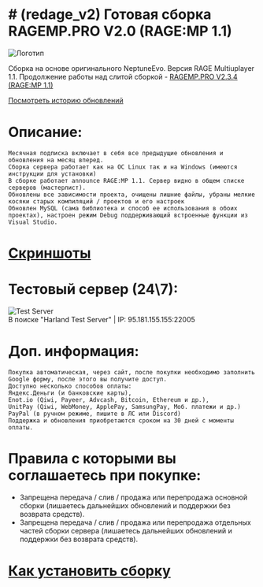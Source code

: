 
# # (redage_v2) Готовая сборка RAGEMP.PRO V2.0 (RAGE:MP 1.1)

![Логотип](https://ragemp.pro/data/covers/resource/l/0/112.jpg?1612368792)

Сборка на основе оригинального NeptuneEvo. Версия RAGE Multiuplayer 1.1.
Продолжение работы над слитой сборкой - [RAGEMP.PRO V2.3.4 (RAGE:MP 1.1)](https://ragemp.pro/resources/gotovaja-sborka-redage-rp-v2-0-rage-mp-1-1.63/)

[Посмотреть историю обновлений](https://ragemp.pro/resources/mesjachnaja-podderzhka-obnovlenija-dlja-sborki-redage-rp-v2-0-rage-mp-1-1-30-dnej.112/updates)

# Описание:  
    Месячная подписка включает в себя все предыдущие обновления и обновления на месяц вперед.
    Сборка сервера работает как на ОС Linux так и на Windows (имеются инструкции для установки)
    В сборке работает announce RAGE:MP 1.1. Сервер видно в общем списке серверов (мастерлист).
    Обновлены все зависимости проекта, очищены лишние файлы, убраны мелкие косяки старых компиляций / проектов и его настроек
    Обновлен MySQL (сама библиотека и способ ее использования в обоих проектах), настроен режим Debug поддерживающий встроенные функции из Visual Studio.
    
# [Скриншоты](https://ragemp.pro/resources/gotovaja-sborka-redage-rp-v2-4-rage-mp-1-1-obnovlenija-30-dnej.112/)

# Тестовый сервер (24\7):  
![Test Server](https://ragemp.pro/attachments/1614010213970-png.996/)  
В поиске "Harland Test Server" | IP: 95.181.155.155:22005

# Доп. информация:  
    Покупка автоматическая, через сайт, после покупки необходимо заполнить Google форму, после этого вы получите доступ.
    Доступно несколько способов оплаты:
    Яндекс.Деньги (и банковские карты),
    Enot.io (Qiwi, Payeer, Advcash, Bitcoin, Ethereum и др.),
    UnitPay (Qiwi, WebMoney, ApplePay, SamsungPay, Моб. платежи и др.)
    PayPal (в ручном режиме, пишите в ЛС или Discord)
    Поддержка и обновления приобретаются сроком на 30 дней с моменты оплаты.
    
# Правила с которыми вы соглашаетесь при покупке:  
* Запрещена передача / слив / продажа или перепродажа основной сборки (лишаетесь дальнейших обновлений и поддержки без возврата средств).
* Запрещена передача / слив / продажа или перепродажа отдельных частей сборки сервера (лишаетесь дальнейших обновлений и поддержки без возврата средств).

# [Как установить сборку](INSTALL.MD)
